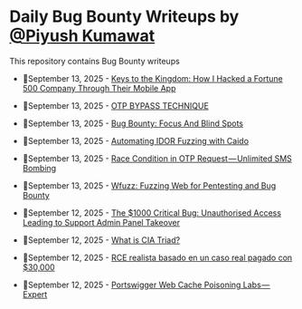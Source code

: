 # Daily Bug Bounty Writeups by [@Piyush Kumawat](https://twitter.com/piyush_supiy) 
This repository contains Bug Bounty writeups

<!-- BLOG-POST-LIST:START -->
 - 💯September 13, 2025 - [Keys to the Kingdom: How I Hacked a Fortune 500 Company Through Their Mobile App](https://infosecwriteups.com/keys-to-the-kingdom-how-i-hacked-a-fortune-500-company-through-their-mobile-app-e26debedd3f3?source=rss------bug_bounty-5) 

 - 💯September 13, 2025 - [OTP BYPASS TECHNIQUE](https://medium.com/@hrofficial62/otp-bypass-technique-508e20a599e8?source=rss------bug_bounty-5) 

 - 💯September 13, 2025 - [Bug Bounty: Focus And Blind Spots](https://medium.com/@smilemil/bug-bounty-focus-and-blind-spots-e1498838379e?source=rss------bug_bounty-5) 

 - 💯September 13, 2025 - [Automating IDOR Fuzzing with Caido](https://medium.com/@trixiahorner/automating-idor-fuzzing-with-caido-b6d894228bb0?source=rss------bug_bounty-5) 

 - 💯September 13, 2025 - [Race Condition in OTP Request — Unlimited SMS Bombing](https://medium.com/@Cyberx08/race-condition-in-otp-request-unlimited-sms-bombing-685b554d9bd3?source=rss------bug_bounty-5) 

 - 💯September 13, 2025 - [Wfuzz: Fuzzing Web for Pentesting and Bug Bounty](https://medium.com/@jpablo13/wfuzz-fuzzing-web-for-pentesting-and-bug-bounty-06eb43124603?source=rss------bug_bounty-5) 

 - 💯September 12, 2025 - [The $1000 Critical Bug: Unauthorised Access Leading to Support Admin Panel Takeover](https://infosecwriteups.com/the-1000-critical-bug-unauthorised-access-leading-to-support-admin-panel-takeover-572d687566cd?source=rss------bug_bounty-5) 

 - 💯September 12, 2025 - [What is CIA Triad?](https://medium.com/@dhruva0/what-is-cia-triad-850ac55315c1?source=rss------bug_bounty-5) 

 - 💯September 12, 2025 - [RCE realista basado en un caso real pagado con $30,000](https://gorkaaa.medium.com/rce-realista-basado-en-un-caso-real-pagado-con-30-000-a9a5412ee14d?source=rss------bug_bounty-5) 

 - 💯September 12, 2025 - [Portswigger Web Cache Poisoning Labs — Expert](https://medium.com/@sl0th0x87/portswigger-web-cache-poisoning-labs-expert-99981f73622c?source=rss------bug_bounty-5) 
<!-- BLOG-POST-LIST:END -->
